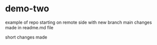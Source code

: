 # demo-two
example of repo starting on remote side with new branch main
changes made in readme.md file

short changes made

